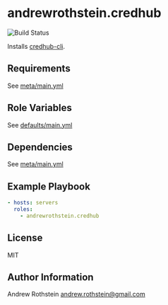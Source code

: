 andrewrothstein.credhub
=========
![Build Status](https://github.com/andrewrothstein/ansible-credhub/actions/workflows/build.yml/badge.svg)

Installs [credhub-cli](https://github.com/cloudfoundry-incubator/credhub-cli).

Requirements
------------

See [meta/main.yml](meta/main.yml)

Role Variables
--------------

See [defaults/main.yml](defaults/main.yml)

Dependencies
------------

See [meta/main.yml](meta/main.yml)

Example Playbook
----------------

```yml
- hosts: servers
  roles:
    - andrewrothstein.credhub
```

License
-------

MIT

Author Information
------------------

Andrew Rothstein <andrew.rothstein@gmail.com>
